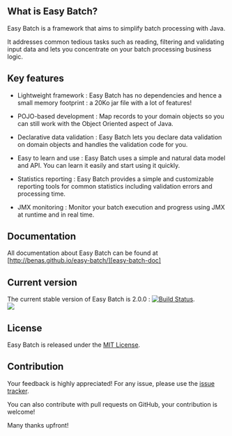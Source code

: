 ## What is Easy Batch?

Easy Batch is a framework that aims to simplify batch processing with Java.

It addresses common tedious tasks such as reading, filtering and validating input data and lets you concentrate on your batch processing business logic.

## Key features

 * Lightweight framework : Easy Batch has no dependencies and hence a small memory footprint : a 20Ko jar file with a lot of features!

 * POJO-based development : Map records to your domain objects so you can still work with the Object Oriented aspect of Java.</p>

 * Declarative data validation : Easy Batch lets you declare data validation on domain objects and handles the validation code for you.

 * Easy to learn and use : Easy Batch uses a simple and natural data model and API. You can learn it easily and start using it quickly.

 * Statistics reporting : Easy Batch provides a simple and customizable reporting tools for common statistics including validation errors and processing time.

 * JMX monitoring : Monitor your batch execution and progress using JMX at runtime and in real time.

## Documentation

All documentation about Easy Batch can be found at [http://benas.github.io/easy-batch/][easy-batch-doc]

## Current version

The current stable version of Easy Batch is 2.0.0 : [![Build Status](https://buildhive.cloudbees.com/job/benas/job/easy-batch/badge/icon)](https://buildhive.cloudbees.com/job/benas/job/easy-batch/).
<br/>
<a href="https://buildhive.cloudbees.com/job/benas/job/easy-batch/"><img src="http://web-static-cloudfront.s3.amazonaws.com/images/badges/BuiltOnDEV.png"/></a>

## License
Easy Batch is released under the [MIT License][].

## Contribution
Your feedback is highly appreciated! For any issue, please use the [issue tracker][].

You can also contribute with pull requests on GitHub, your contribution is welcome!

Many thanks upfront!

[easy-batch-doc]: http://benas.github.io/easy-batch/
[MIT License]: http://opensource.org/licenses/mit-license.php/
[issue tracker]: https://github.com/benas/easy-batch/issues